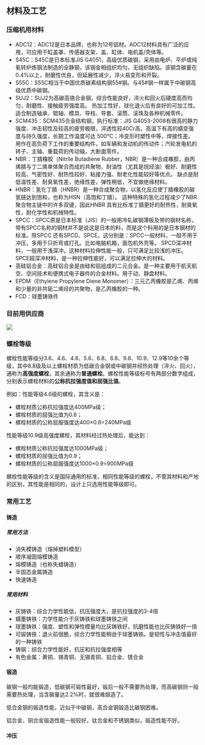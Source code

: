 ## 材料及工艺
### 压缩机用材料
- ADC12：ADC12是日本品牌，也称为12号铝材。ADC12材料具有广泛的应用，可应用于缸盖罩、传感器支架、盖、缸体、电机盖/壳体等。
- S45C：S45C是日本标准JIS G4051，高级优质碳钢，采用由电炉、平炉或纯氧转炉炼钢法制造的全静钢，该钢金相组织均匀，无组织缺陷。该钢含碳量在0.4%以上，耐磨性优良，但延展性减少，淬火易变形和开裂。
- S55C：S55C相当于中国优质碳素结构钢55#钢。与45#钢一样属于中碳钢高级优质中碳钢。
- SUJ2：SUJ2为高碳高铬合金钢，综合性能良好，淬火和回火后硬度高而均匀，耐磨性、接触疲劳强度高。 热加工性好，球化退火后有良好的可加工性。 适合制造轴承、辊轴、模具、导柱、导套、滚筒、滚珠及各种机械零件。
- SCM435：SCM435合金结构钢，执行标准：JIS G4053-2008有很高的静力强度、冲击韧性及较高的疲劳极限，淬透性较40Cr高，高温下有高的蠕变强度与持久强度，长期工作温度可达 500℃；冷变形时塑性中等，焊接性差。用作在高负荷下工作的重要结构件，如车辆和发动机的传动件；汽轮发电机的转子、主轴、重载荷的传动轴，大断面零件。
- NBR：丁腈橡胶（Nitrile Butadiene Rubber，NBR）是一种合成橡胶，由丙烯腈与丁二烯单体聚合而成的共聚物，耐油性（尤其是烷烃油）极好、耐磨性较高、气密性好、耐热性较好、粘接力强、耐老化性能较好等优点。 缺点是耐低温性差、耐臭氧性差，绝缘性差，弹性稍低，不宜做绝缘材料。
- HNBR：氢化丁腈（HNBR）是一种合成聚合物，以氢化反应使丁腈橡胶的碳氢链达到饱和，也称为HSN（高饱和丁腈）。 这种特殊的氢化过程减少了NBR 聚合物主链中的许多双键，因此HNBR 具有比标准丁腈更好的耐热性，耐臭氧性，耐化学性和机械特性。
- SPCC：SPCC原是日本标准（JIS）的一般用冷轧碳钢薄板及带的钢材名称，带有SPCC名称的钢材并不是说这是日本的料，而是这个料用的是日本钢材的标准。除SPCC 还有SPCD、SPCE。这分别是：SPCC一般材料，一般不用于冲压，多用于只折弯或打孔。比如电脑机箱，面包机外壳等。  SPCD深冲材料，一般用于浅深冲，这种材料拉伸性能一般，只可满足比较浅的冲压。SPCE超深冲材料，是一种拉伸性能好，可以满足拉伸大的材料。
- 高硅铝合金：高硅铝合金是由硅和铝组成的二元合金。是一种主要用于航天航空、空间技术和便携式电子器件的合金材料。用于动、静盘材料。
- EPDM（Ethylene Propylene Diene Monomer）：三元乙丙橡胶是乙烯、丙烯和少量的非共轭二烯烃的共聚物，是乙丙橡胶的一种。
- FCD：球墨铸铁件

### 目前用供应商
![](https://ddns.smpi.top:10000/md_attachments/Pasted%20image%2020220506093424.png)

### 螺栓等级
螺栓性能等级分3.6、4.6、4.8、5.6、6.8、8.8、9.8、10.9、12.9等10余个等级，其中8.8级及以上螺栓材质为低碳合金钢或中碳钢并经热处理（淬火、回火），通称为**高强度螺栓**，其余通称为**普通螺栓**。螺栓性能等级标号有两部分数字组成，分别表示螺栓材料的**公称抗拉强度值和屈强比值**。

例如：性能等级4.6级的螺栓，其含义是：
- 螺栓材质公称抗拉强度达400MPa级；
- 螺栓材质的屈强比值为0.6；
- 螺栓材质的公称屈服强度达400×0.6=240MPa级

性能等级10.9级高强度螺栓，其材料经过热处理后，能达到：
- 螺栓材质公称抗拉强度达1000MPa级；
- 螺栓材质的屈强比值为0.9；
- 螺栓材质的公称屈服强度达1000×0.9=900MPa级

螺栓性能等级的含义是国际通用的标准，相同性能等级的螺栓，不管其材料和产地的区别，其性能是相同的，设计上只选用性能等级即可。

### 常用工艺
#### 铸造
##### 常用方法
- 消失模铸造（熔掉塑料模型）
- 顺序凝固熔模铸造
- 熔模铸造（也称失蜡铸造）
- 半固态金属铸造
- 快速铸造

##### 常用材料
- 灰铸铁：综合力学性能低，抗压强度大，是抗拉强度的3-4倍
- 蠕墨铸铁：力学性能介于灰铸铁和球墨铸铁之间
- 球墨铸铁：强度、塑性和弹性模量均比灰铸铁好，抗磨性能也比灰铸铁好一倍
- 可锻铸铁：退火前很脆，综合力学性能稍逊于球墨铸铁。是韧性与冲击值最好的一种铸铁
- 铸钢：综合力学性能好，抗压和抗拉强度相等
- 有色金属：黄铜、锡青铜、无锡青铜、铝合金、镁合金

#### 锻造
碳钢一般均能锻造，低碳钢可锻性最好，锻后一般不需要热处理，而高碳钢则一般需要热处理，当含碳量达2.2%时，就很难煅造了。

低合金钢的锻造性能，近似于中碳钢，高合金钢锻造比碳钢困难。

铝合金、铜合金锻造性能一般较好。钛合金和不锈钢类似，锻造性能不好。

#### 冲压
